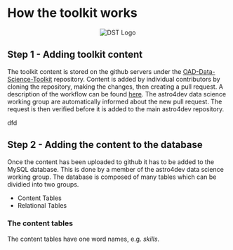 How the toolkit works
===================

<p align="center"><img src="https://raw.githubusercontent.com/astro4dev/OAD-Data-Science-Toolkit/master/img/DST_logo_250px.png" alt="DST Logo"/></p>

## Step 1 - Adding toolkit content
The toolkit content is stored on the github servers under the <a href="https://github.com/astro4dev/OAD-Data-Science-Toolkit" target="_blank">OAD-Data-Science-Toolkit</a> repository. Content is added by individual contributors by cloning the repository, making the changes, then creating a pull request. A description of the workflow can be found <a href="https://github.com/astro4dev/OAD-Data-Science-Toolkit/blob/master/How_to_upload_content.md" target="_blank">here</a>. The astro4dev data science working group are automatically informed about the new pull request. The request is then verified before it is added to the main astro4dev repository.

dfd



## Step 2 - Adding the content to the database

Once the content has been uploaded to github it has to be added to the MySQL database. This is done by a member of the astro4dev data science working group. The database is composed of many tables which can be dividied into two groups.

- Content Tables
- Relational Tables

### The content tables
The content tables have one word names, e.g. _skills_.
